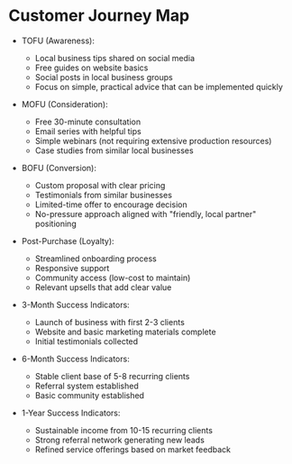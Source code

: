 # Customer Journey Map

- TOFU (Awareness):
  - Local business tips shared on social media
  - Free guides on website basics
  - Social posts in local business groups
  - Focus on simple, practical advice that can be implemented quickly

- MOFU (Consideration):
  - Free 30-minute consultation
  - Email series with helpful tips
  - Simple webinars (not requiring extensive production resources)
  - Case studies from similar local businesses

- BOFU (Conversion):
  - Custom proposal with clear pricing
  - Testimonials from similar businesses
  - Limited-time offer to encourage decision
  - No-pressure approach aligned with "friendly, local partner" positioning

- Post-Purchase (Loyalty):
  - Streamlined onboarding process
  - Responsive support
  - Community access (low-cost to maintain)
  - Relevant upsells that add clear value

- 3-Month Success Indicators:
  - Launch of business with first 2-3 clients
  - Website and basic marketing materials complete
  - Initial testimonials collected

- 6-Month Success Indicators:
  - Stable client base of 5-8 recurring clients
  - Referral system established
  - Basic community established

- 1-Year Success Indicators:
  - Sustainable income from 10-15 recurring clients
  - Strong referral network generating new leads
  - Refined service offerings based on market feedback
